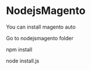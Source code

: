 NodejsMagento
=============

You can install magento auto

Go to nodejsmagento folder

npm install

node install.js

